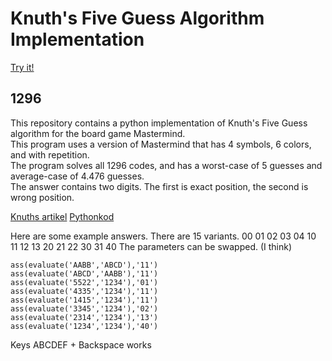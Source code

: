 # Knuth's Five Guess Algorithm Implementation 

[Try it!](https://christernilsson.github.io/2023/036-knuth-mastermind_1296/)

## 1296 

This repository contains a python implementation of Knuth's Five Guess algorithm for the board game Mastermind.  
This program uses a version of Mastermind that has 4 symbols, 6 colors, and with repetition.  
The program solves all 1296 codes, and has a worst-case of 5 guesses and average-case of 4.476 guesses.  
The answer contains two digits. The first is exact position, the second is wrong position.  

[Knuths artikel](https://www.cs.uni.edu/~wallingf/teaching/cs3530/resources/knuth-mastermind.pdf)
[Pythonkod](https://github.com/catlzy/knuth-mastermind)

Here are some example answers. There are 15 variants. 00 01 02 03 04 10 11 12 13 20 21 22 30 31 40
The parameters can be swapped. (I think)
```
ass(evaluate('AABB','ABCD'),'11')
ass(evaluate('ABCD','AABB'),'11')
ass(evaluate('5522','1234'),'01')
ass(evaluate('4335','1234'),'11')
ass(evaluate('1415','1234'),'11')
ass(evaluate('3345','1234'),'02')
ass(evaluate('2314','1234'),'13')
ass(evaluate('1234','1234'),'40')
```

Keys ABCDEF + Backspace works
